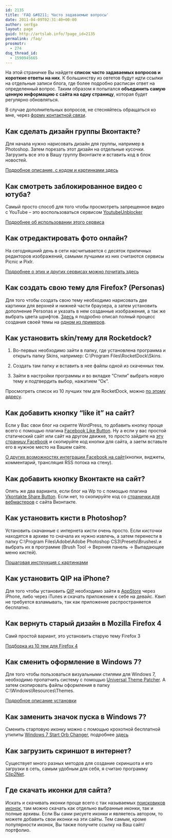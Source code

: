 ```yaml
---
id: 2135
title: 'FAQ &#8211; Часто задаваемые вопросы'
date: 2011-04-09T02:31:40+00:00
author: serEga
layout: page
guid: http://artslab.info/?page_id=2135
permalink: /faq/
prosmotr:
  - 274
dsq_thread_id:
  - 1590945665
---
```

На этой страничке Вы найдете **список часто задаваемых вопросов и короткие ответы на них**. К большинству из овтетов будут идти ссылки на отдельные записи блога, где более подробно расписан ответ на определенный вопрос. Таким образом я попытался **объединить самую ценную информацию с сайта на одну страницу**, которая будет регулярно обновляться.

В случае дополнительных вопросов, не стесняйтесь обращаться ко мне, через [форму контактной связи](http://artslab.info/contact/).

## Как сделать дизайн группы Вконтакте?

Для начала нужно нарисовать дизайн для группы, например в Photoshop. Затем порезать этот дизайн на отдельные кусочки. Загрузить все это в Вашу группу Вконтакте и вставить код в блок новостей.<!--more-->



[Подробное описание, с кодом и картинками здесь](http://artslab.info/2011/01/kak-oformit-gruppu-vkontakte/)

## Как смотреть заблокированное видео с ютуба?

Самый просто способ для того чтобы просмотреть запрещенное видео с YouTube &#8211; это воспользоваться сервисом [YoutubeUnblocker](http://youtubeunblocker.co.uk)

[Подробнее об использовании этого сервиса](http://artslab.info/2011/01/eto-video-ne-dostupno-dlya-prosmotra-kak-smotret-zablokirovannoe-video-s-youtube/)

## Как отредактировать фото онлайн?

На сегодняшний день в сети насчитывается с десяток приличных редакторов изображений, самыми лучшими из них считаются сервисы Picnic и Pixlr.

[Подробнее о этих и других сервисах можно почитать здесь]()

## Как создать свою тему для Firefox? (Personas)

Для того чтобы создать свою тему необходимо нарисовать две картинки для верхней и нижней части браузера, а затем установить дополнение Personas и указать в нем созданные изображения, а так же выбрать цвета шрифтов. [Здесь](http://artslab.info/2010/03/sozdaem-skinyi-dlya-firefox-personas/) я подробно описал полный процесс создания своей темы на [одном из примеров](http://artslab.info/2010/03/sozdaem-skinyi-dlya-firefox-personas/).

## Как установить skin/тему для Rocketdock?

1. Во-первых необходимо зайти в папку, где установлена программа и открыть папку Skins, например: C:\Program Files\RocketDock\Skins\.

2. Создать там папку и вставить в нее файлы одной из скаченных тем.

3. Зайти в настройки программы и во вкладке &#8220;Стили&#8221; выбрать новую тему и подтвердить выбор, нажатием &#8220;Ок&#8221;.

Просмотреть список из 10 лучших тем для RocketDock, можно [по этому адресу](http://artslab.info/2011/01/10-luchshix-tem-dlya-rocketdock/).

## Как добавить кнопку &#8220;like it&#8221; на сайт?

Если у Вас свои блог на скрипте WordPress, то добавить кнопку проще всего с помощью плагина [Facebook Like Button](http://wordpress.org/extend/plugins/facebooklikebutton/). Ну а если у вас простой статический сайт или сайт на другом движке, то просто зайдите на [эту страницу Facebook](http://developers.facebook.com/docs/reference/plugins/like/) и скопируйте код кнопки для сайта, а заетм вставьте его в нужное место на Вашем сайте.

[О других возможностях интеграции Facebook на сайт](http://artslab.info/2010/05/facebook-wordpress/)(кнопки, виджеты, комментарий, трансляция RSS потока на стену).

## Как добавить кнопку Вконтакте на сайт?

Опять же два варианта, если блог на Wp то с помощью плагина [Vkontakte Share Button](http://wordpress.org/extend/plugins/vkontakte-share-button/). Если нет, то скопируйте код со [странички для вебмастеров](http://vkontakte.ru/developers.php?o=-1&p=Share) с сайта Вконтакте.

## Как установить кисти в Photoshop?

Установить скачанные с интернета кисти очень просто. Если кисточки находятся в архиве то сначала их нужно извлечь, а затем перенести в папку C:\Program Files\Adobe\Adobe Photoshop CS3\Presets\Brushes\ и выбрать их в программе (Brush Tool -> Верхняя панель -> Выпадающее меню кистей).

[Пошаговая инструкция с картинками](http://artslab.info/kak-ustanovit-kisti-brushes-v-adobe-photoshop/)

## Как установить QIP на iPhone?

Для того чтобы установить [QIP](http://artslab.info/2010/09/qip-dlya-iphoneipod-touch-ios/) необходимо зайти в [AppStore](http://itunes.apple.com/us/app/qip-mobile-messenger/id389733571?mt=8) через iPhone, либо через iTunes и скачать приложение к себе на девайс. Квип не требуется взламывать, так как приложение распространяется бесплатно.

## Как вернуть старый дизайн в Mozilla Firefox 4

Самй простой вариант, это установить старую тему Firefox 3</a>

[Подборка из 10 тем для Firefox 4](http://artslab.info/2011/03/temy-dlya-firefox-4-10-tem/)

## Как сменить оформление в Windows 7?

Для того чтобы пользоваться визуальными стилями для Windows 7, необходимо пропатчить систему с помощью [Universal Theme Patcher](http://deepxw.blogspot.com/2008/11/universal-theme-patcher.html). А затем скопировать файлы оформления в папку C:\Windows\Resources\Themes.

[Подробное описание установки](http://artslab.info/ustanovka_tem_windows7/)

## Как заменить значок пуска в Windows 7?

Сменить стартовую иконку можно с помощью крохотной бесплатной утилиты [Windows 7 Start Orb Changer](http://www.door2windows.com/windows-7-start-button-changer-change-your-windows-7-start-button-with-one-click/), подробнее [здесь](http://artslab.info/2011/01/kak-smenit-ikonku-pusk-v-windows-7/)

## Как загрузить скриншот в интернет?

Существует много разных методов для создание скриншота и его загрузки в сеть, самым удобным для себя, я считаю программу [Clip2Net](http://artslab.info/2008/08/byistroe-sozdanie-skrinshotov-clip2net/).

## Где скачать иконки для сайта?

Искать и скачивать иконки проще всего с так называемых [поисковиков иконок](http://artslab.info/2008/01/poiskoviki-ikonok/), там можно скачать как отдельно выбранные иконки, так и полные архивы. Если Вы сами рисуете иконки и являетесь автором, то можете добавить свои иконки на эти сайты. Тем самым, кроме популярности иконок, Вы также получите ссылку на Ваш сайт/портфолио.